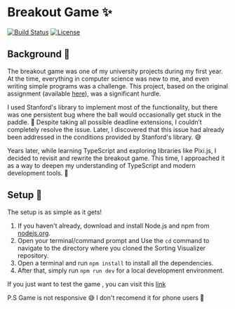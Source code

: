 # Breakout Game ✨

[![Build Status](https://img.shields.io/badge/build-passing-brightgreen)](https://github.com/Toms343/PIXI-Breakout-Game)
[![License](https://img.shields.io/badge/license-MIT-blue)](https://github.com/Toms343/PIXI-Breakout-Game/blob/main/LICENSE)

## Background 🤯

The breakout game was one of my university projects during my first year. At the time, everything in computer science was new to me, and even writing simple programs was a challenge. This project, based on the original assignment (available [here](https://web.stanford.edu/class/cs106j/handouts/18-Assignment3.pdf)), was a significant hurdle.  

I used Stanford's library to implement most of the functionality, but there was one persistent bug where the ball would occasionally get stuck in the paddle. 🏓 Despite taking all possible deadline extensions, I couldn’t completely resolve the issue. Later, I discovered that this issue had already been addressed in the conditions provided by Stanford's library. 😅  

Years later, while learning TypeScript and exploring libraries like Pixi.js, I decided to revisit and rewrite the breakout game. This time, I approached it as a way to deepen my understanding of TypeScript and modern development tools. 🚀  


## Setup 🌱

The setup is as simple as it gets!

1. If you haven't already, download and install Node.js and npm from [nodejs.org](https://nodejs.org/).
2. Open your terminal/command prompt and Use the `cd` command to navigate to the directory where you cloned the Sorting Visualizer repository.
3. Open a terminal and run `npm install` to install all the dependencies.
4. After that, simply run `npm run dev` for a local development environment.

If you just want to test the game , you can visit this [link](https://pixi-breakout-game.vercel.app/)

P.S Game is not responsive 😅 I don't recomend it for phone users 🤯